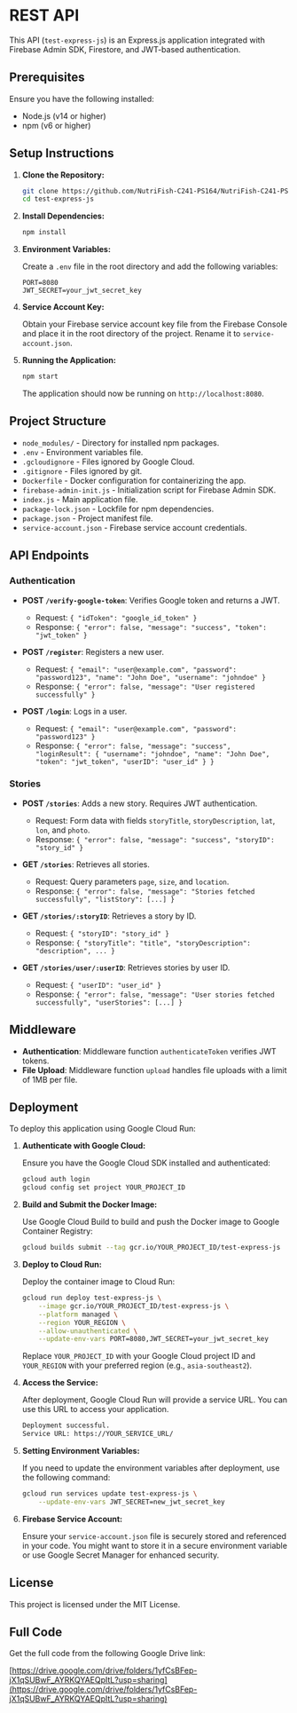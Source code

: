 # REST API

This API (`test-express-js`) is an Express.js application integrated with Firebase Admin SDK, Firestore, and JWT-based authentication.

## Prerequisites

Ensure you have the following installed:
- Node.js (v14 or higher)
- npm (v6 or higher)

## Setup Instructions

1. **Clone the Repository:**

    ```bash
    git clone https://github.com/NutriFish-C241-PS164/NutriFish-C241-PS164-CloudComputing.git
    cd test-express-js
    ```

2. **Install Dependencies:**

    ```bash
    npm install
    ```

3. **Environment Variables:**

    Create a `.env` file in the root directory and add the following variables:

    ```env
    PORT=8080
    JWT_SECRET=your_jwt_secret_key
    ```

4. **Service Account Key:**

    Obtain your Firebase service account key file from the Firebase Console and place it in the root directory of the project. Rename it to `service-account.json`.

5. **Running the Application:**

    ```bash
    npm start
    ```

    The application should now be running on `http://localhost:8080`.

## Project Structure

- `node_modules/` - Directory for installed npm packages.
- `.env` - Environment variables file.
- `.gcloudignore` - Files ignored by Google Cloud.
- `.gitignore` - Files ignored by git.
- `Dockerfile` - Docker configuration for containerizing the app.
- `firebase-admin-init.js` - Initialization script for Firebase Admin SDK.
- `index.js` - Main application file.
- `package-lock.json` - Lockfile for npm dependencies.
- `package.json` - Project manifest file.
- `service-account.json` - Firebase service account credentials.

## API Endpoints

### Authentication

- **POST `/verify-google-token`**: Verifies Google token and returns a JWT.
    - Request: `{ "idToken": "google_id_token" }`
    - Response: `{ "error": false, "message": "success", "token": "jwt_token" }`

- **POST `/register`**: Registers a new user.
    - Request: `{ "email": "user@example.com", "password": "password123", "name": "John Doe", "username": "johndoe" }`
    - Response: `{ "error": false, "message": "User registered successfully" }`

- **POST `/login`**: Logs in a user.
    - Request: `{ "email": "user@example.com", "password": "password123" }`
    - Response: `{ "error": false, "message": "success", "loginResult": { "username": "johndoe", "name": "John Doe", "token": "jwt_token", "userID": "user_id" } }`

### Stories

- **POST `/stories`**: Adds a new story. Requires JWT authentication.
    - Request: Form data with fields `storyTitle`, `storyDescription`, `lat`, `lon`, and `photo`.
    - Response: `{ "error": false, "message": "success", "storyID": "story_id" }`

- **GET `/stories`**: Retrieves all stories.
    - Request: Query parameters `page`, `size`, and `location`.
    - Response: `{ "error": false, "message": "Stories fetched successfully", "listStory": [...] }`

- **GET `/stories/:storyID`**: Retrieves a story by ID.
    - Request: `{ "storyID": "story_id" }`
    - Response: `{ "storyTitle": "title", "storyDescription": "description", ... }`

- **GET `/stories/user/:userID`**: Retrieves stories by user ID.
    - Request: `{ "userID": "user_id" }`
    - Response: `{ "error": false, "message": "User stories fetched successfully", "userStories": [...] }`

## Middleware

- **Authentication**: Middleware function `authenticateToken` verifies JWT tokens.
- **File Upload**: Middleware function `upload` handles file uploads with a limit of 1MB per file.

## Deployment

To deploy this application using Google Cloud Run:

1. **Authenticate with Google Cloud:**

    Ensure you have the Google Cloud SDK installed and authenticated:

    ```bash
    gcloud auth login
    gcloud config set project YOUR_PROJECT_ID
    ```

2. **Build and Submit the Docker Image:**

    Use Google Cloud Build to build and push the Docker image to Google Container Registry:

    ```bash
    gcloud builds submit --tag gcr.io/YOUR_PROJECT_ID/test-express-js
    ```

3. **Deploy to Cloud Run:**

    Deploy the container image to Cloud Run:

    ```bash
    gcloud run deploy test-express-js \
        --image gcr.io/YOUR_PROJECT_ID/test-express-js \
        --platform managed \
        --region YOUR_REGION \
        --allow-unauthenticated \
        --update-env-vars PORT=8080,JWT_SECRET=your_jwt_secret_key
    ```

    Replace `YOUR_PROJECT_ID` with your Google Cloud project ID and `YOUR_REGION` with your preferred region (e.g., `asia-southeast2`).

4. **Access the Service:**

    After deployment, Google Cloud Run will provide a service URL. You can use this URL to access your application.

    ```bash
    Deployment successful.
    Service URL: https://YOUR_SERVICE_URL/
    ```

5. **Setting Environment Variables:**

    If you need to update the environment variables after deployment, use the following command:

    ```bash
    gcloud run services update test-express-js \
        --update-env-vars JWT_SECRET=new_jwt_secret_key
    ```

6. **Firebase Service Account:**

    Ensure your `service-account.json` file is securely stored and referenced in your code. You might want to store it in a secure environment variable or use Google Secret Manager for enhanced security.

## License

This project is licensed under the MIT License.

## Full Code

Get the full code from the following Google Drive link:

[https://drive.google.com/drive/folders/1yfCsBFep-jX1qSUBwF_AYRKQYAEQpItL?usp=sharing](https://drive.google.com/drive/folders/1yfCsBFep-jX1qSUBwF_AYRKQYAEQpItL?usp=sharing)
